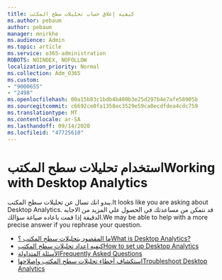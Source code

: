 ```yaml
---
title: كيفيه إغلاق حساب تحليلات سطح المكتب
ms.author: pebaum
author: pebaum
manager: mnirkhe
ms.audience: Admin
ms.topic: article
ms.service: o365-administration
ROBOTS: NOINDEX, NOFOLLOW
localization_priority: Normal
ms.collection: Adm_O365
ms.custom:
- "9000655"
- "2498"
ms.openlocfilehash: 00a15b83c1bdb4b480b3e25d297b4e7afe58905b
ms.sourcegitcommit: c6692ce0fa1358ec3529e59ca0ecdfdea4cdc759
ms.translationtype: MT
ms.contentlocale: ar-SA
ms.lasthandoff: 09/14/2020
ms.locfileid: "47725610"
---
```

# <a name="working-with-desktop-analytics"></a><span data-ttu-id="b9fbe-102">استخدام تحليلات سطح المكتب</span><span class="sxs-lookup"><span data-stu-id="b9fbe-102">Working with Desktop Analytics</span></span>

<span data-ttu-id="b9fbe-103">يبدو انك تسال عن تحليلات سطح المكتب.</span><span class="sxs-lookup"><span data-stu-id="b9fbe-103">It looks like you are asking about Desktop Analytics.</span></span> <span data-ttu-id="b9fbe-104">قد نتمكن من مساعدتك في الحصول علي المزيد من الاجابه الدقيقة إذا قمت باعاده صياغة سؤالك.</span><span class="sxs-lookup"><span data-stu-id="b9fbe-104">We may be able to help with a more precise answer if you rephrase your question.</span></span>

- [<span data-ttu-id="b9fbe-105">ما المقصود بتحليلات سطح المكتب ؟</span><span class="sxs-lookup"><span data-stu-id="b9fbe-105">What is Desktop Analytics?</span></span>](https://docs.microsoft.com/configmgr/desktop-analytics/overview)
- [<span data-ttu-id="b9fbe-106">كيفيه اعداد تحليلات سطح المكتب</span><span class="sxs-lookup"><span data-stu-id="b9fbe-106">How to set up Desktop Analytics</span></span>](https://docs.microsoft.com/configmgr/desktop-analytics/set-up)
- [<span data-ttu-id="b9fbe-107">الأسئلة المتداولة</span><span class="sxs-lookup"><span data-stu-id="b9fbe-107">Frequently Asked Questions</span></span>](https://docs.microsoft.com/configmgr/desktop-analytics/faq)
- [<span data-ttu-id="b9fbe-108">استكشاف أخطاء تحليلات سطح المكتب وإصلاحها</span><span class="sxs-lookup"><span data-stu-id="b9fbe-108">Troubleshoot Desktop Analytics</span></span>](https://docs.microsoft.com/configmgr/desktop-analytics/troubleshooting)